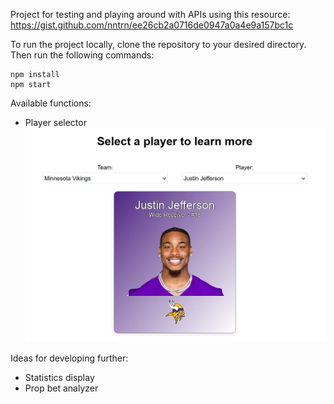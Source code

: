 Project for testing and playing around with APIs using this resource: https://gist.github.com/nntrn/ee26cb2a0716de0947a0a4e9a157bc1c

To run the project locally, clone the repository to your desired directory. Then run the following commands:
```
npm install
npm start
```

Available functions:
- Player selector
![Example](src/Images/example.png)

Ideas for developing further:
- Statistics display
- Prop bet analyzer